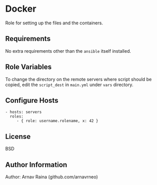 Docker
=========

Role for setting up the files and the containers.

Requirements
------------

No extra requirements other than the `ansible` itself installed.

Role Variables
--------------

To change the directory on the remote servers where script should be copied, edit the `script_dest` in `main.yml` under `vars` directory.

Configure Hosts
----------------
<Will show connection to AWS EC2>

    - hosts: servers
      roles:
         - { role: username.rolename, x: 42 }

License
-------

BSD

Author Information
------------------

Author: Arnav Raina (github.com/arnavrneo)
